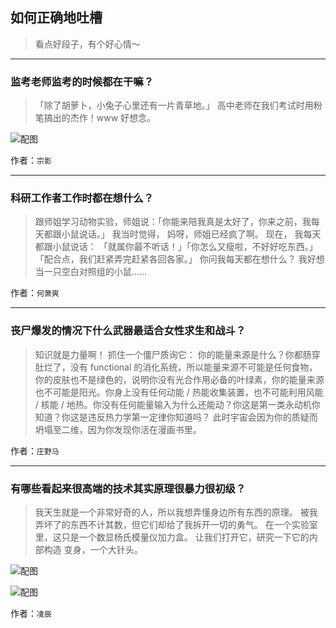 ## 如何正确地吐槽

> 看点好段子，有个好心情～


 
---

### 监考老师监考的时候都在干嘛？

> 「除了胡萝卜，小兔子心里还有一片青草地。」
> 高中老师在我们考试时用粉笔搞出的杰作！www 好想念。



![配图](http://pic2.zhimg.com/70/3c6e474142e4dacd2007a3040b89ac55_b.jpg)


作者：`宗影`

---

### 科研工作者工作时都在想什么？

> 跟师姐学习动物实验，师姐说：「你能来陪我真是太好了，你来之前，我每天都跟小鼠说话。」
> 我当时觉得，
> 妈呀，师姐已经疯了啊。
> 现在，
> 我每天都跟小鼠说话：
> 「就属你最不听话！」「你怎么又瘦啦，不好好吃东西。」「配合点，我们赶紧弄完赶紧各回各家。」
> 你问我每天都在想什么？
> 我好想当一只空白对照组的小鼠……


作者：`何萧爽`

---

### 丧尸爆发的情况下什么武器最适合女性求生和战斗？

> 知识就是力量啊！
> 抓住一个僵尸质询它：
> 你的能量来源是什么？你都肠穿肚烂了，没有 functional 的消化系统，所以能量来源不可能是任何食物，你的皮肤也不是绿色的，说明你没有光合作用必备的叶绿素，你的能量来源也不可能是阳光。你身上没有任何动能 / 热能收集装置，也不可能利用风能 / 核能 / 地热。你没有任何能量输入为什么还能动？你这是第一类永动机你知道？你这是违反热力学第一定律你知道吗？
> 此时宇宙会因为你的质疑而坍塌至二维，因为你发现你活在漫画书里。


作者：`庄野马`

---

### 有哪些看起来很高端的技术其实原理很暴力很初级？

> 我天生就是一个非常好奇的人，所以我想弄懂身边所有东西的原理。
> 被我弄坏了的东西不计其数，但它们却给了我拆开一切的勇气。
> 在一个实验室里，这只是一个数显杨氏模量仪加力盒。
> 让我们打开它，研究一下它的内部构造
> 变身，一个大针头。



![配图](http://pic4.zhimg.com/70/6a7f7c321c4e938bc6ecc87cdef2440b_b.jpg)



![配图](http://pic1.zhimg.com/70/8abf058bf1e8478a60670161f4c2f9a4_b.jpg)


作者：`凌辰`